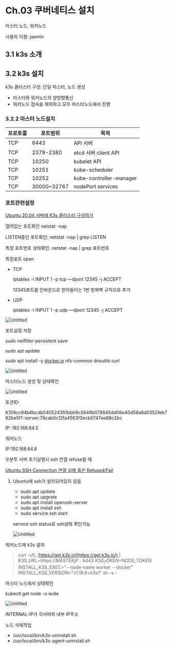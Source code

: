 # Ch.03 쿠버네티스 설치

마스터 노드, 워커노드

사용자 이름: jaemin

## 3.1 k3s 소개

## 3.2 k3s 설치

k3s 클러스터 구성: 단일 마스터, 노드 생성

- 마스터와 워커노드의 양방향통신
- 워커노드 접속을 제외하고 모두 마스터노드에서 진행

### 3.2.2 마스터 노드설치

| 프로토콜 | 포트범위 | 목적 |
| --- | --- | --- |
| TCP | 6443 | API 서버 |
| TCP | 2379-2380 | etcd 서버 client API |
| TCP | 10250 | kubelet API |
| TCP | 10251 | kube-scheduler |
| TCP | 10252 | kube-controller-manager |
| TCP | 30000~32767 | nodePort services |

### 포트관련설정

[Ubuntu 20.04 서버에 K3s 클러스터 구성하기](https://cigiko.cafe24.com/ubuntu-20-04-서버에-k3s-클러스터-구성하기/)

열려있는 포트확인 netstat -nap

LISTEN중인 포트확인: netstat -nap | grep LISTEN

특정 포트번호 상태확인: netstat -nap | grep 포트번호

특정포트 open

- TCP
    
    iptables -l INPUT 1 -p tcp —dport 12345 -j ACCEPT
    
    12345포트를 인바운드로 받아들이는 1번 방화벽 규칙으로 추가
    
- UDP
    
    iptables -l INPUT 1 -p udp —dport 12345 -j ACCEPT
    

![Untitled](Ch%2003%20%E1%84%8F%E1%85%AE%E1%84%87%E1%85%A5%E1%84%82%E1%85%A6%E1%84%90%E1%85%B5%E1%84%89%E1%85%B3%20%E1%84%89%E1%85%A5%E1%86%AF%E1%84%8E%E1%85%B5%20054d9dc39f3b4b7aa79f4d457be088db/Untitled.png)

포트설정 저장

sudo netfilter-persistent save

sudo apt update

sudo apt install -y [docker.io](http://docker.io) nfs-common dnsutils curl

![Untitled](Ch%2003%20%E1%84%8F%E1%85%AE%E1%84%87%E1%85%A5%E1%84%82%E1%85%A6%E1%84%90%E1%85%B5%E1%84%89%E1%85%B3%20%E1%84%89%E1%85%A5%E1%86%AF%E1%84%8E%E1%85%B5%20054d9dc39f3b4b7aa79f4d457be088db/Untitled%201.png)

마스터노드 생성 및 상태확인

![Untitled](Ch%2003%20%E1%84%8F%E1%85%AE%E1%84%87%E1%85%A5%E1%84%82%E1%85%A6%E1%84%90%E1%85%B5%E1%84%89%E1%85%B3%20%E1%84%89%E1%85%A5%E1%86%AF%E1%84%8E%E1%85%B5%20054d9dc39f3b4b7aa79f4d457be088db/Untitled%202.png)

토큰ID:

K109cc94b6bcdb04052435fbbb9c5649b078845dd06e40d59a6d0352feb782be5f1::server:79cab0c12fa4563f3ecb0747ee88c2bc

IP: 192.168.64.5

워커노드

IP:192.168.64.6

우분투 서버 초기실행시 ssh 연결 refuse될 때

[Ubuntu SSH Connection 연결 실패 혹은 Refused/Fail](https://itpground.tistory.com/6)

1. Ubuntu에 ssh가 설치되어있지 않음
    - sudo apt update
    - sudo apt upgrate
    - sudo apt install openssh-server
    - sudo apt install ssh
    - sudo service ssh start
    
    service ssh status로 ssh상태 확인가능
    
    ![Untitled](Ch%2003%20%E1%84%8F%E1%85%AE%E1%84%87%E1%85%A5%E1%84%82%E1%85%A6%E1%84%90%E1%85%B5%E1%84%89%E1%85%B3%20%E1%84%89%E1%85%A5%E1%86%AF%E1%84%8E%E1%85%B5%20054d9dc39f3b4b7aa79f4d457be088db/Untitled%203.png)
    

워커노드에 k3s 설치

> curl -sfL [https://get.k3s.io](https://get.k3s.io/) | K3S_URL=https://$MASTER_IP:6443 \
K3S_TOKEN=$NODE_TOKEN \
INSTALL_K3S_EXEC="--node-name worker --docker" \
INSTALL_K3S_VERSION="v1.18.6+k3s1" sh -s -
> 

마스터 노드에서 상태확인

kubectl get node -o wide

![Untitled](Ch%2003%20%E1%84%8F%E1%85%AE%E1%84%87%E1%85%A5%E1%84%82%E1%85%A6%E1%84%90%E1%85%B5%E1%84%89%E1%85%B3%20%E1%84%89%E1%85%A5%E1%86%AF%E1%84%8E%E1%85%B5%20054d9dc39f3b4b7aa79f4d457be088db/Untitled%204.png)

INTERNAL-IP가 각서버의 내부 IP주소

노드 삭제작업

- /usr/local/bin/k3s-uninstall.sh
- /usr/local/bin/k3s-agent-uninstall.sh
